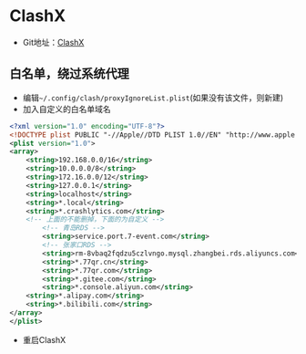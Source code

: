 # ClashX

- Git地址：[ClashX](https://github.com/yichengchen/clashX)

## 白名单，绕过系统代理
- 编辑`~/.config/clash/proxyIgnoreList.plist`(如果没有该文件，则新建)
- 加入自定义的白名单域名

```xml
<?xml version="1.0" encoding="UTF-8"?>
<!DOCTYPE plist PUBLIC "-//Apple//DTD PLIST 1.0//EN" "http://www.apple.com/DTDs/PropertyList-1.0.dtd">
<plist version="1.0">
<array>
	<string>192.168.0.0/16</string>
	<string>10.0.0.0/8</string>
	<string>172.16.0.0/12</string>
	<string>127.0.0.1</string>
	<string>localhost</string>
	<string>*.local</string>
	<string>*.crashlytics.com</string>
	<!-- 上面的不能删掉，下面的为自定义 -->
        <!-- 青岛RDS -->
        <string>service.port.7-event.com</string>
        <!-- 张家口RDS -->
        <string>rm-8vbaq2fqdzu5czlvngo.mysql.zhangbei.rds.aliyuncs.com</string>
        <string>*.77qr.cn</string>
        <string>*.77qr.com</string>
        <string>*.gitee.com</string>
        <string>*.console.aliyun.com</string>
	<string>*.alipay.com</string>
	<string>*.bilibili.com</string>
</array>
</plist>
```

- 重启ClashX
